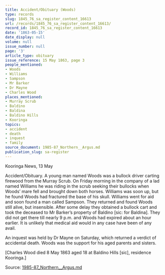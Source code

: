 ```yaml
---
title: Accident/Obituary (Woods)
type: records
slug: 1845_76_sa_register_content_16613
url: /records/1845_76_sa_register_content_16613/
record_id: 1845_76_sa_register_content_16613
date: '1863-05-15'
date_display: null
volume: null
issue_number: null
page: '3'
article_type: obituary
issue_reference: 15 May 1863, page 3
people_mentioned:
- Woods
- Williams
- Sampson
- Mr Barker
- Dr Mayne
- Charles Wood
places_mentioned:
- Murray Scrub
- Baldino
- Baldina
- Baldino Hills
- Kooringa
topics:
- accident
- death
- inquest
- family
source_document: 1985-87_Northern__Argus.md
publication_slug: sa-register
---
```


Kooringa News, 13 May

Accident/Obituary.  A young man named Woods was a bullock driver carting firewood from the Murray Scrub.  On Friday morning in the company of a lad named Williams he was riding in the scrub seeking their bullocks when Woods’ mare fell and brought down both horses.  Williams was soon up, but he found Woods had fractured the base of his skull.  Williams went for aid and soon found a man called Sampson.  They returned and found Woods still alive, but insensible.  After some delay they obtained a bullock cart and took the deceased to Mr Barker’s property of Baldino [sic: for Baldina].  They did not get there till nearly 9 p.m. and Woods had expired about an hour earlier.  It is unlikely that medical aid would in any case have been of any avail.

An inquest was held by Dr Mayne on Saturday, which returned a verdict of accidental death.  Woods was the support for his aged parents and sisters.

[Charles Wood died 8 May 1863 aged 18 at Baldino Hills [sic], residence Kooringa.]

Source: [1985-87_Northern__Argus.md](/downloads/markdown/1985-87_Northern__Argus.md)

